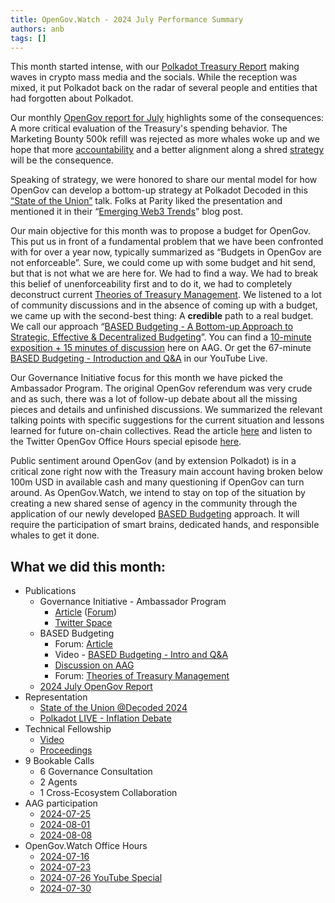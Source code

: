 ```yaml
---
title: OpenGov.Watch - 2024 July Performance Summary
authors: anb
tags: []
---
```

This month started intense, with our [Polkadot Treasury Report](https://forum.polkadot.network/t/2024-06-25-technical-fellowship-opendev-call/8890) making waves in crypto mass media and the socials. While the reception was mixed, it put Polkadot back on the radar of several people and entities that had forgotten about Polkadot. 

Our monthly [OpenGov report for July](https://www.opengov.watch/reports/governance-reports/2024-07-governance-report) highlights some of the consequences: A more critical evaluation of the Treasury's spending behavior. The Marketing Bounty 500k refill was rejected as more whales woke up and we hope that more [accountability](https://www.opengov.watch/guides/accountability) and a better alignment along a shred [strategy](https://www.notion.so/Polkadot-2-0-Strategy-264b338f38184248acbf630879f8386f?pvs=21) will be the consequence.

Speaking of strategy, we were honored to share our mental model for how OpenGov can develop a bottom-up strategy at Polkadot Decoded in this [“State of the Union”](https://www.youtube.com/watch?v=0Z9jt7-NeQM) talk. Folks at Parity liked the presentation and mentioned it in their “[Emerging Web3 Trends](https://www.parity.io/blog/chain-abstraction)” blog post.

Our main objective for this month was to propose a budget for OpenGov. <!-- truncate -->This put us in front of a fundamental problem that we have been confronted with for over a year now, typically summarized as “Budgets in OpenGov are not enforceable”. Sure, we could come up with some budget and hit send, but that is not what we are here for. We had to find a way. We had to break this belief of unenforceability first and to do it, we had to completely deconstruct current [Theories of Treasury Management](https://forum.polkadot.network/t/theories-of-treasury-management/9521). We listened to a lot of community discussions and in the absence of coming up with a budget, we came up with the second-best thing: A **credible** path to a real budget. We call our approach “[BASED Budgeting - A Bottom-up Approach to Strategic, Effective & Decentralized Budgeting](https://forum.polkadot.network/t/based-budgeting-a-bottom-up-approach-for-strategic-effective-decentralized-budgeting/9555)”. You can find a [10-minute exposition + 15 minutes of discussion](https://x.com/TheKusamarian/status/1822264133875560782) here on AAG. Or get the 67-minute [BASED Budgeting - Introduction and Q&A](https://www.youtube.com/live/iGXnpFW6hXI) in our YouTube Live.

Our Governance Initiative focus for this month we have picked the Ambassador Program. The original OpenGov referendum was very crude and as such, there was a lot of follow-up debate about all the missing pieces and details and unfinished discussions. We summarized the relevant talking points with specific suggestions for the current situation and lessons learned for future on-chain collectives. Read the article [here](https://www.notion.so/Ambassador-Program-5772d30b25254d30b376eceb96868b95?pvs=21) and listen to the Twitter OpenGov Office Hours special episode [here](https://x.com/alice_und_bob/status/1815803219731440079).

Public sentiment around OpenGov (and by extension Polkadot) is in a critical zone right now with the Treasury main account having broken below 100m USD in available cash and many questioning if OpenGov can turn around. As OpenGov.Watch, we intend to stay on top of the situation by creating a new shared sense of agency in the community through the application of our newly developed [BASED Budgeting](https://forum.polkadot.network/t/based-budgeting-a-bottom-up-approach-for-strategic-effective-decentralized-budgeting/9555) approach. It will require the participation of smart brains, dedicated hands, and responsible whales to get it done.

## What we did this month:

- Publications
    - Governance Initiative - Ambassador Program
        - [Article](https://www.notion.so/Ambassador-Program-5772d30b25254d30b376eceb96868b95?pvs=21) ([Forum](https://forum.polkadot.network/t/lessons-learned-from-the-reform-of-the-ambassador-program/9606))
        - [Twitter Space](https://x.com/alice_und_bob/status/1815803219731440079?ref_src=twsrc%5Etfw%7Ctwcamp%5Etweetembed%7Ctwterm%5E1815803219731440079%7Ctwgr%5E186ef12a07af9ff0fd1733c4bea1c5b0ba082dff%7Ctwcon%5Es1_&ref_url=https%3A%2F%2Fwww.notion.so%2Fopengovwatch%2FLessons-learned-from-the-Ambassador-Program-5772d30b25254d30b376eceb96868b95)
    - BASED Budgeting
        - Forum: [Article](https://forum.polkadot.network/t/based-budgeting-a-bottom-up-approach-for-strategic-effective-decentralized-budgeting/9555)
        - Video - [BASED Budgeting - Intro and Q&A](https://youtube.com/live/iGXnpFW6hXI)
        - [Discussion on AAG](https://x.com/TheKusamarian/status/1822264133875560782)
        - Forum: [Theories of Treasury Management](https://forum.polkadot.network/t/theories-of-treasury-management/9521)
    - [2024 July OpenGov Report](https://www.opengov.watch/reports/governance-reports/2024-07-governance-report)
- Representation
    - [State of the Union @Decoded 2024](https://www.youtube.com/watch?v=0Z9jt7-NeQM)
    - [Polkadot LIVE - Inflation Debate](https://www.youtube.com/live/FOPCr50LLuY?si=HLQDtyqDz28horJs)
- Technical Fellowship
    - [Video](https://www.youtube.com/watch?v=oWppBMrgU7M)
    - [Proceedings](https://forum.polkadot.network/t/2024-07-16-technical-fellowship-opendev-call/9512)
- 9 Bookable Calls
    - 6 Governance Consultation
    - 2 Agents
    - 1 Cross-Ecosystem Collaboration
- AAG participation
    - [2024-07-25](https://www.youtube.com/watch?v=gVBIGJJPl1Y)
    - [2024-08-01](https://www.youtube.com/watch?v=rMwEla2wMMg)
    - [2024-08-08](https://www.youtube.com/watch?v=NDiS6Frf3kk)
- OpenGov.Watch Office Hours
    - [2024-07-16](https://x.com/alice_und_bob/status/1813107783333446048)
    - [2024-07-23](https://x.com/alice_und_bob/status/1815687827742396480)
    - [2024-07-26 YouTube Special](https://youtube.com/live/7GMfF7GMO_w)
    - [2024-07-30](https://x.com/alice_und_bob/status/1818180024047935935)